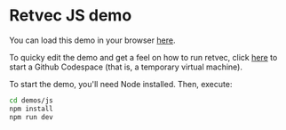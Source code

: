 # Retvec JS demo

You can load this demo in your browser [here](https://google.github.io/wasefire/).

To quicky edit the demo and get a feel on how to run retvec, click [here](https://codespaces.new/google-research/retvec) to start a Github Codespace (that is, a temporary virtual machine).

To start the demo, you'll need Node installed. Then, execute:
```bash
cd demos/js
npm install
npm run dev
```
